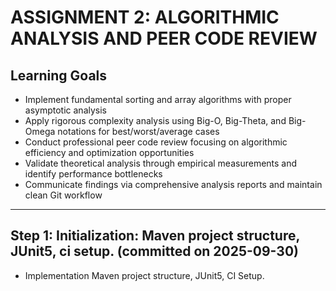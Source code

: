 # ASSIGNMENT 2: ALGORITHMIC ANALYSIS AND PEER CODE REVIEW

## Learning Goals
- Implement fundamental sorting and array algorithms with proper asymptotic analysis
- Apply rigorous complexity analysis using Big-O, Big-Theta, and Big-Omega notations for
  best/worst/average cases
- Conduct professional peer code review focusing on algorithmic efficiency and optimization
  opportunities
- Validate theoretical analysis through empirical measurements and identify performance bottlenecks
- Communicate findings via comprehensive analysis reports and maintain clean Git workflow

---

## Step 1: Initialization: Maven project structure, JUnit5, ci setup. (committed on 2025-09-30)

- Implementation Maven project structure, JUnit5, CI Setup.